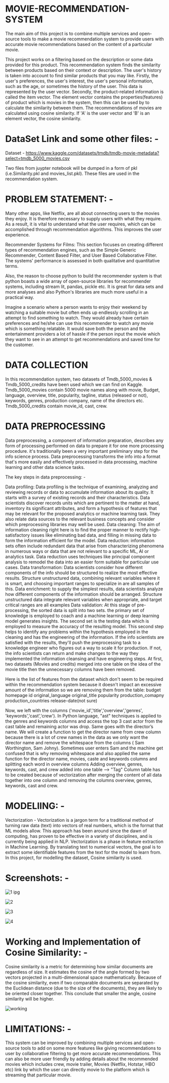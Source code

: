 # MOVIE-RECOMMENDATION-SYSTEM
The main aim of this project is to combine multiple services and open-source tools to make a movie recommendation system to provide users with accurate movie recommendations based on the content of a particular movie.

This project works on a filtering based on the description or some data provided for this product. This recommendation system finds the similarity between products based on their context or description. The user's history is taken into account to find similar products that you may like.
Firstly, the user's preferences, the user's interest, the user's personal information, such as the age, or sometimes the history of the user. This data is represented by the user vector. Secondly, the product-related information is called the item vector. The element vector contains the properties(features) of product which is movies in the system, then this can be used by to calculate the similarity between them. The recommendations of movies are calculated using cosine similarity. If 'A' is the user vector and 'B' is an element vector, the cosine similarity.

# DataSet Link and some other files: -
Dataset - https://www.kaggle.com/datasets/tmdb/tmdb-movie-metadata?select=tmdb_5000_movies.csv

Two files from juypter notebook will be dumped in a form of pkl (i.e.Similarity.pkl and movies_list.pkl).
These files are used in the recommendation system.

# PROBLEM STATEMENT: - 
Many other apps, like Netflix, are all about connecting users to the movies they enjoy. It is therefore necessary to supply users with what they require. As a result, it is vital to understand what the user requires, which can be accomplished through recommendation algorithms. This improves the user experience.

Recommender Systems for Films: This section focuses on creating different types of recommendation engines, such as the Simple Generic Recommender, Content Based Filter, and User Based Collaborative Filter. The systems' performance is assessed in both qualitative and quantitative terms.

Also, the reason to choose python to build the recommender system is that python boasts a wide array of open-source libraries for recommender systems, including stream lit, pandas, pickle etc. It is great for data sets and more analyses and also Python's libraries are much more useful in a practical way.

Imagine a scenario where a person wants to enjoy their weekend by watching a suitable movie but often ends up endlessly scrolling in an attempt to find something to watch. They would already have certain preferences and he/she can use this recommender to watch any movie which is something relatable. It would save both the person and the entertainment providers a lot of hassle if the person input the movie which they want to see in an attempt to get recommendations and saved time for the customer.

# DATA COLLECTION 
In this recommendation system, two datasets of Tmdb_5000_movies & Tmdb_5000_credits have been used which we can find on Kaggle.
Tmdb_5000_movies contain 5000 movie names along with movie, Budget, language, overview, title, popularity, tagline, status (released or not), keywords, genres, production company, name of the directors etc.
Tmdb_5000_credits contain movie_id, cast, crew.

# DATA PREPROCESSING 
Data preprocessing, a component of information preparation, describes any form of processing performed on data to prepare it for one more processing procedure. it's traditionally been a very important preliminary step for the info science process. Data preprocessing transforms the info into a format that's more easily and effectively processed in data processing, machine learning and other data science tasks.

The key steps in data preprocessing: -

Data profiling: Data profiling is the technique of examining, analyzing and reviewing records or data to accumulate information about its quality. It starts with a survey of existing records and their characteristics. Data scientists discover records units which are pertinent to the matter at hand, inventory its significant attributes, and form a hypothesis of features that may be relevant for the proposed analytics or machine learning task. They also relate data sources to the relevant business concepts and consider which preprocessing libraries may well be used.
Data cleaning: The aim of information cleaning right here is to find the proper manner to rectify high-satisfactory issues like eliminating bad data, and filling in missing data to form the information efficient for the model.
Data reduction: information sets often include redundant data that arise from characterizing phenomena in numerous ways or data that are not relevant to a specific ML, AI or analytics task. Data reduction uses techniques like principal component analysis to remodel the data into an easier form suitable for particular use cases.
Data transformation: Data scientists consider how different components of the info should be structured to realize the most effective results. Structure unstructured data, combining relevant variables where it is smart, and choosing important ranges to specialize in are all samples of this.
Data enrichment: to supply the simplest results, data scientists analyze how different components of the information should be arranged. Structure unstructured data integrate relevant variables when appropriate, and target critical ranges are all examples
Data validation: At this stage of pre-processing, the sorted data is split into two sets. the primary set of knowledge is employed to coach and a machine learning or deep learning model generates insights. The second set is the testing data which is employed to measure the accuracy of the resulting model. This second step helps to identify any problems within the hypothesis employed in the cleaning and has the engineering of the information. If the info scientists are satisfied with the results, they'll push the preprocessing task to a knowledge engineer who figures out a way to scale it for production. If not, the info scientists can return and make changes to the way they implemented the information cleansing and have engineering steps.
At first, two datasets (Movies and credits) merged into one table on the idea of the movie title then the unnecessary columns have been removed.

Here is the list of features from the dataset which don't seem to be required within the recommendation system because it doesn't impact an excessive amount of the information so we are removing them from the table: budget homepage id original_language original_title popularity production_comapny production_countries release-date(not sure)

Now, we left with the columns ('movie_id','title','overview','genres', 'keywords','cast','crew'). In Python language, "ast" techniques is applied to the genres and keywords columns and access the top 3 cast actor from the cast table and remaining actor was drop. Same goes with the director’s name. We will create a function to get the director name from crew column because there is a lot of crew names in the data as we only want the director name and remove the whitespace from the columns ( Sam Worthington, Sam Johny). Sometimes user enters Sam and the machine get confused that is why removing whitespace and also applied the same function for the director name, movies, caste and keywords columns and splitting each word in overview columns Adding overview, genres, keywords, cast, and crew added into one table --> "Tag" Column table has to be created because of vectorization after merging the content of all data together into one column and removing the columns overview, genres, keywords, cast and crew.

# MODELIING: - 
Vectorization - Vectorization is a jargon term for a traditional method of turning raw data (text) into vectors of real numbers, which is the format that ML models allow. This approach has been around since the dawn of computing, has proven to be effective in a variety of disciplines, and is currently being applied in NLP. Vectorization is a phase in feature extraction in Machine Learning. By translating text to numerical vectors, the goal is to extract some identifiable features from the text for the model to learn from. In this project, for modelling the dataset, Cosine similarity is used.

# Screenshots: - 

![1 ipg](https://user-images.githubusercontent.com/82112139/184529433-46119771-9d37-430d-b41c-1f411b733215.jpg)


![2](https://user-images.githubusercontent.com/82112139/184529436-5610ee71-566c-4823-9906-687f03f65689.jpg)


![3](https://user-images.githubusercontent.com/82112139/184529443-8fd71cfd-6e58-45f1-9253-6a13a6cdd091.jpg)


![4](https://user-images.githubusercontent.com/82112139/184529445-00cfadb2-ab57-40e4-910f-206555b6ead1.gif)


# Working and Implementation of Cosine Similarity: -
Cosine similarity is a metric for determining how similar documents are regardless of size. It estimates the cosine of the angle formed by two vectors projected in a multi-dimensional space mathematically. Because of the cosine similarity, even if two comparable documents are separated by the Euclidean distance (due to the size of the documents), they are likely to be oriented closer together. This conclude that smaller the angle, cosine similarity will be higher.


![working](https://user-images.githubusercontent.com/82112139/184529453-9d05683a-1f19-4d24-b700-55b478ef7d47.jpg)



# LIMITATIONS: -

This system can be improved by combining multiple services and open-source tools to add on some more features like giving recommendations to user by collaborative filtering to get more accurate recommendations. This can also be more user friendly by adding details about the recommended movies which includes crew, movie trailer, Movies (Netflix, Hotstar, HBO etc) link by which the user can directly movie to the platform which is streaming that particular movie.
